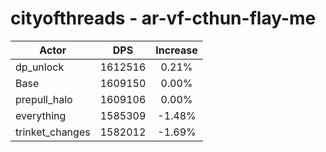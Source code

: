 # cityofthreads - ar-vf-cthun-flay-me
| Actor | DPS | Increase |
|---|:---:|:---:|
|dp_unlock|1612516|0.21%|
|Base|1609150|0.00%|
|prepull_halo|1609106|0.00%|
|everything|1585309|-1.48%|
|trinket_changes|1582012|-1.69%|
